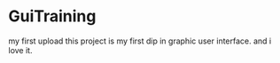 # GuiTraining
my first upload
this project is my first dip in graphic user interface.
and i love it.
